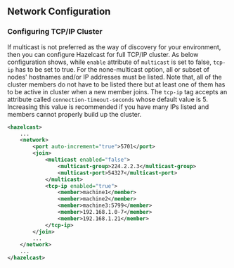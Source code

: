 

## Network Configuration



### Configuring TCP/IP Cluster

If multicast is not preferred as the way of discovery for your environment, then you can configure Hazelcast for full TCP/IP cluster. As below configuration shows, while `enable` attribute of `multicast` is set to false, `tcp-ip` has to be set to true. For the none-multicast option, all or subset of nodes' hostnames and/or IP addresses must be listed. Note that, all of the cluster members do not have to be listed there but at least one of them has to be active in cluster when a new member joins. The `tcp-ip` tag accepts an attribute called `connection-timeout-seconds` whose default value is 5. Increasing this value is recommended if you have many IPs listed and members cannot properly build up the cluster.

```xml
<hazelcast>
    ...
    <network>
        <port auto-increment="true">5701</port>
        <join>
            <multicast enabled="false">
                <multicast-group>224.2.2.3</multicast-group>
                <multicast-port>54327</multicast-port>
            </multicast>
            <tcp-ip enabled="true">
                <member>machine1</member>
                <member>machine2</member>
                <member>machine3:5799</member>
                <member>192.168.1.0-7</member>
                <member>192.168.1.21</member>
            </tcp-ip>
        </join>
        ...
    </network>
    ...
</hazelcast>
```